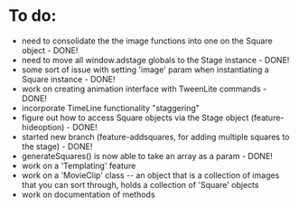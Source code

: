 # To do:
- need to consolidate the the image functions into one on the Square object - DONE!
- need to move all window.adstage globals to the Stage instance - DONE!
- some sort of issue with setting 'image' param when instantiating a Square instance - DONE!
- work on creating animation interface with TweenLite commands - DONE!
- incorporate TimeLine functionality "staggering" 
- figure out how to access Square objects via the Stage object (feature-hideoption) - DONE!
- started new branch (feature-addsquares, for adding multiple squares to the stage) - DONE!
- generateSquares() is now able to take an array as a param - DONE!
- work on a 'Templating' feature 
- work on a 'MovieClip' class -- an object that is a collection of images that you can sort through, holds a collection of 'Square' objects 
- work on documentation of methods 


